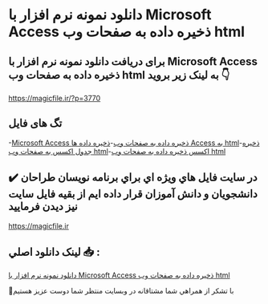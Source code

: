 # دانلود نمونه نرم افزار با Microsoft Access ذخیره داده به صفحات وب html

## برای دریافت دانلود نمونه نرم افزار با Microsoft Access ذخیره داده به صفحات وب html به لینک زیر بروید 👇

https://magicfile.ir/?p=3770

## تگ های فایل

-[Microsoft Access ذخیره داده به صفحات وب](https://magicfile.ir/product/%d9%86%d8%b1%d9%85-%d8%a7%d9%81%d8%b2%d8%a7%d8%b1-%d8%a8%d8%a7-microsoft-access-%d8%b0%d8%ae%db%8c%d8%b1%d9%87-%d8%af%d8%a7%d8%af%d9%87-%d8%b5%d9%81%d8%ad%d8%a7%d8%aa-%d9%88%d8%a8-html/)-[ذخیره داده ها Access به html](https://magicfile.ir/product/%d9%86%d8%b1%d9%85-%d8%a7%d9%81%d8%b2%d8%a7%d8%b1-%d8%a8%d8%a7-microsoft-access-%d8%b0%d8%ae%db%8c%d8%b1%d9%87-%d8%af%d8%a7%d8%af%d9%87-%d8%b5%d9%81%d8%ad%d8%a7%d8%aa-%d9%88%d8%a8-html/)-[ذخیره جدول اکسس به صفحات وب html](https://magicfile.ir/product/%d9%86%d8%b1%d9%85-%d8%a7%d9%81%d8%b2%d8%a7%d8%b1-%d8%a8%d8%a7-microsoft-access-%d8%b0%d8%ae%db%8c%d8%b1%d9%87-%d8%af%d8%a7%d8%af%d9%87-%d8%b5%d9%81%d8%ad%d8%a7%d8%aa-%d9%88%d8%a8-html/)-[اکسس ذخیره داده به صفحات وب html](https://magicfile.ir/product/%d9%86%d8%b1%d9%85-%d8%a7%d9%81%d8%b2%d8%a7%d8%b1-%d8%a8%d8%a7-microsoft-access-%d8%b0%d8%ae%db%8c%d8%b1%d9%87-%d8%af%d8%a7%d8%af%d9%87-%d8%b5%d9%81%d8%ad%d8%a7%d8%aa-%d9%88%d8%a8-html/)

## ✔️ در سايت فايل هاي ويژه اي براي برنامه نويسان طراحان دانشجويان و دانش آموزان قرار داده ايم از بقيه فايل سايت نيز ديدن فرماييد

https://magicfile.ir


## لينک دانلود اصلي 📥 :

[دانلود نمونه نرم افزار با Microsoft Access ذخیره داده به صفحات وب html](https://magicfile.ir/product/%d9%86%d8%b1%d9%85-%d8%a7%d9%81%d8%b2%d8%a7%d8%b1-%d8%a8%d8%a7-microsoft-access-%d8%b0%d8%ae%db%8c%d8%b1%d9%87-%d8%af%d8%a7%d8%af%d9%87-%d8%b5%d9%81%d8%ad%d8%a7%d8%aa-%d9%88%d8%a8-html/) 


🙏با تشکر از همراهي شما مشتاقانه در وبسایت منتظر شما دوست عزیز هستیم

